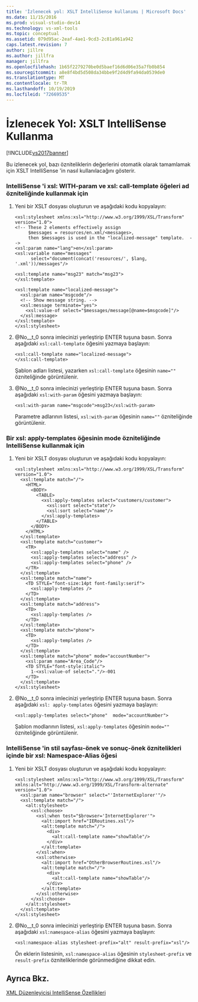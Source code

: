 ```yaml
---
title: 'İzlenecek yol: XSLT IntelliSense kullanımı | Microsoft Docs'
ms.date: 11/15/2016
ms.prod: visual-studio-dev14
ms.technology: vs-xml-tools
ms.topic: conceptual
ms.assetid: 079d95ac-2eaf-4ae1-9cd3-2c81a961a942
caps.latest.revision: 7
author: jillre
ms.author: jillfra
manager: jillfra
ms.openlocfilehash: 1b65f2279270be0d5baef16d6d06e35a7fb0b854
ms.sourcegitcommit: a8e8f4bd5d508da34bbe9f2d4d9fa94da0539de0
ms.translationtype: MT
ms.contentlocale: tr-TR
ms.lasthandoff: 10/19/2019
ms.locfileid: "72669535"
---
```

# <a name="walkthrough-using-xslt-intellisense"></a>İzlenecek Yol: XSLT IntelliSense Kullanma
[!INCLUDE[vs2017banner](../includes/vs2017banner.md)]

Bu izlenecek yol, bazı özniteliklerin değerlerini otomatik olarak tamamlamak için XSLT IntelliSense 'in nasıl kullanılacağını gösterir.

### <a name="to-use-intellisense-in-the-name-attribute-of-xslwith-param-and-xslcall-template-elements"></a>IntelliSense 'i xsl: WITH-param ve xsl: call-template öğeleri ad özniteliğinde kullanmak için

1. Yeni bir XSLT dosyası oluşturun ve aşağıdaki kodu kopyalayın:

    ```
    <xsl:stylesheet xmlns:xsl="http://www.w3.org/1999/XSL/Transform" version="1.0">
    <!-- These 2 elements effectively assign
         $messages = resources/en.xml/<messages>,
         then $messages is used in the "localized-message" template.  -->
    <xsl:param name="lang">en</xsl:param>
    <xsl:variable name="messages"
          select="document(concat('resources/', $lang, '.xml'))/messages"/>

    <xsl:template name="msg23" match="msg23">
    </xsl:template>

    <xsl:template name="localized-message">
      <xsl:param name="msgcode"/>
      <!-- Show message string. -->
      <xsl:message terminate="yes">
        <xsl:value-of select="$messages/message[@name=$msgcode]"/>
      </xsl:message>
    </xsl:template>
    </xsl:stylesheet>
    ```

2. @No__t_0 sonra imlecinizi yerleştirip ENTER tuşuna basın. Sonra aşağıdaki `xsl:call-template` öğesini yazmaya başlayın:

    ```
    <xsl:call-template name="localized-message">
    </xsl:call-template>
    ```

     Şablon adları listesi, yazarken `xsl:call-template` öğesinin `name=""` özniteliğinde görüntülenir.

3. @No__t_0 sonra imlecinizi yerleştirip ENTER tuşuna basın. Sonra aşağıdaki `xsl:with-param` öğesini yazmaya başlayın:

    ```
    <xsl:with-param name="msgcode">msg23</xsl:with-param>
    ```

     Parametre adlarının listesi, `xsl:with-param` öğesinin `name=""` özniteliğinde görüntülenir.

### <a name="to-use-intellisense-in-the-mode-attribute-of-an-xslapply-templates-element"></a>Bir xsl: apply-templates öğesinin mode özniteliğinde IntelliSense kullanmak için

1. Yeni bir XSLT dosyası oluşturun ve aşağıdaki kodu kopyalayın:

    ```
    <xsl:stylesheet xmlns:xsl="http://www.w3.org/1999/XSL/Transform" version="1.0">
      <xsl:template match="/">
        <HTML>
          <BODY>
            <TABLE>
              <xsl:apply-templates select="customers/customer">
                <xsl:sort select="state"/>
                <xsl:sort select="name"/>
              </xsl:apply-templates>
            </TABLE>
          </BODY>
        </HTML>
      </xsl:template>
      <xsl:template match="customer">
        <TR>
          <xsl:apply-templates select="name" />
          <xsl:apply-templates select="address" />
          <xsl:apply-templates select="phone" />
        </TR>
      </xsl:template>
      <xsl:template match="name">
        <TD STYLE="font-size:14pt font-family:serif">
          <xsl:apply-templates />
        </TD>
      </xsl:template>
      <xsl:template match="address">
        <TD>
          <xsl:apply-templates />
        </TD>
      </xsl:template>
      <xsl:template match="phone">
        <TD>
          <xsl:apply-templates />
        </TD>
      </xsl:template>
      <xsl:template match="phone" mode="accountNumber">
        <xsl:param name="Area_Code"/>
        <TD STYLE="font-style:italic">
          1-<xsl:value-of select="."/>-001
        </TD>
      </xsl:template>
    </xsl:stylesheet>
    ```

2. @No__t_0 sonra imlecinizi yerleştirip ENTER tuşuna basın. Sonra aşağıdaki `xsl: apply-templates` öğesini yazmaya başlayın:

    ```
    <xsl:apply-templates select="phone"  mode="accountNumber">
    ```

     Şablon modlarının listesi, `xsl:apply-templates` öğesinin `mode=""` özniteliğinde görüntülenir.

### <a name="to-use-intellisense-in-the-stylesheet-prefix-and-result-prefix-attributes-of-an-xslnamespace-alias-element"></a>IntelliSense 'in stil sayfası-önek ve sonuç-önek öznitelikleri içinde bir xsl: Namespace-Alias öğesi

1. Yeni bir XSLT dosyası oluşturun ve aşağıdaki kodu kopyalayın:

    ```
    <xsl:stylesheet xmlns:xsl="http://www.w3.org/1999/XSL/Transform" xmlns:alt="http://www.w3.org/1999/XSL/Transform-alternate"
    version="1.0">
      <xsl:param name="browser" select="'InternetExplorer'"/>
      <xsl:template match="/">
        <alt:stylesheet>
          <xsl:choose>
            <xsl:when test="$browser='InternetExplorer'">
              <alt:import href="IERoutines.xsl"/>
              <alt:template match="/">
                <div>
                  <alt:call-template name="showTable"/>
                </div>
              </alt:template>
            </xsl:when>
            <xsl:otherwise>
              <alt:import href="OtherBrowserRoutines.xsl"/>
              <alt:template match="/">
                <div>
                  <alt:call-template name="showTable"/>
                </div>
              </alt:template>
            </xsl:otherwise>
          </xsl:choose>
        </alt:stylesheet>
      </xsl:template>
    </xsl:stylesheet>
    ```

2. @No__t_0 sonra imlecinizi yerleştirip ENTER tuşuna basın. Sonra aşağıdaki `xsl:namespace-alias` öğesini yazmaya başlayın:

    ```
    <xsl:namespace-alias stylesheet-prefix="alt" result-prefix="xsl"/>
    ```

     Ön eklerin listesinin, `xsl:namespace-alias` öğesinin `stylesheet-prefix` ve `result-prefix` özniteliklerinde görünmediğine dikkat edin.

## <a name="see-also"></a>Ayrıca Bkz.
 [XML Düzenleyicisi IntelliSense Özellikleri](../xml-tools/xml-editor-intellisense-features.md)
